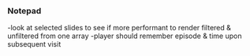 ### Notepad

-look at selected slides to see if more performant to render filtered & unfiltered from one array
-player should remember episode & time upon subsequent visit
